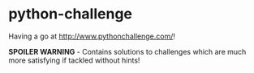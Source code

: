 python-challenge
================

Having a go at http://www.pythonchallenge.com/!

**SPOILER WARNING** - Contains solutions to challenges which are much more satisfying if tackled without hints!